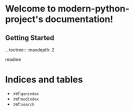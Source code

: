 Welcome to modern-python-project's documentation!
==================================================

Getting Started
---------------

.. toctree::
   :maxdepth: 2

   readme

Indices and tables
==================

* :ref:`genindex`
* :ref:`modindex`
* :ref:`search`
